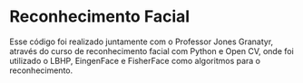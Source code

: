 # Reconhecimento Facial
Esse código foi realizado juntamente com o Professor Jones Granatyr, através do curso de reconhecimento facial com Python e Open CV, onde foi utilizado o LBHP, EingenFace e FisherFace como algoritmos para o reconhecimento. 
 
